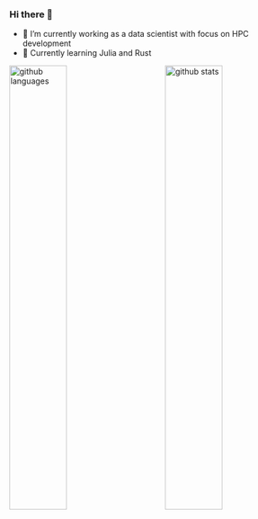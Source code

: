 ### Hi there 👋

- 🔭 I’m currently working as a data scientist with focus on HPC development
- 🌱 Currently learning Julia and Rust

<img src="https://github-readme-stats.vercel.app/api?username=MartinMikkelsen&show_icons=true&theme=transparent" alt="github stats" width="45%" align="right"/>
<img src="https://github-readme-stats.vercel.app/api/top-langs/?username=MartinMikkelsen&show_icons=true&theme=transparent&layout=compact&hide=Tex,CSS,SCSS, HTML" alt="github languages" width="45%"/>
